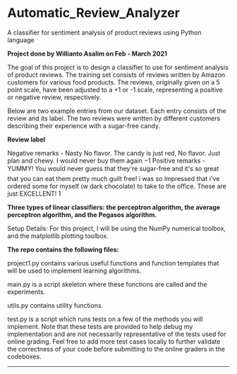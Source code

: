 # Automatic_Review_Analyzer
A classifier for sentiment analysis of product reviews using Python language

**Project done by Willianto Asalim on Feb - March 2021**

The goal of this project is to design a classifier to use for sentiment analysis of product reviews. The training set consists of reviews written by Amazon customers for various food products. The reviews, originally given on a 5 point scale, have been adjusted to a +1 or -1 scale, representing a positive or negative review, respectively.

Below are two example entries from our dataset. Each entry consists of the review and its label. The two reviews were written by different customers describing their experience with a sugar-free candy.

**Review	label**

Negative remarks - Nasty No flavor. The candy is just red, No flavor. Just plan and chewy. I would never buy them again	 −1 
Positive remarks - YUMMY! You would never guess that they're sugar-free and it's so great that you can eat them pretty much guilt free! i was so impressed that i've ordered some for myself (w dark chocolate) to take to the office. These are just EXCELLENT!	 1 


**Three types of linear classifiers: the perceptron algorithm, the average perceptron algorithm, and the Pegasos algorithm.**

Setup Details:
For this project, I will be using the NumPy numerical toolbox, and the matplotlib plotting toolbox.

**The repo contains the following files:**

project1.py contains various useful functions and function templates that will be used to implement learning algorithms.

main.py is a script skeleton where these functions are called and the experiments.

utils.py contains utility functions.

test.py is a script which runs tests on a few of the methods you will implement. Note that these tests are provided to help debug my implementation and are not necessarily representative of the tests used for online grading. Feel free to add more test cases locally to further validate the correctness of your code before submitting to the online graders in the codeboxes.

----

